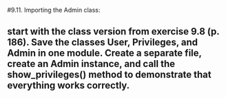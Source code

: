 #9.11. Importing the Admin class:
## start with the class version from exercise 9.8 (p. 186). Save the classes User, Privileges, and Admin in one module. Create a separate file, create an Admin instance, and call the show_privileges() method to demonstrate that everything works correctly.
